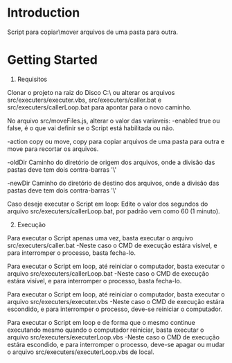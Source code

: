 # Introduction 
Script para copiar\mover arquivos de uma pasta para outra.

# Getting Started
1. Requisitos

Clonar o projeto na raiz do Disco C:\ ou alterar os arquivos src/executers/executer.vbs, src/executers/caller.bat e src/executers/callerLoop.bat para apontar para o novo caminho.

No arquivo src/moveFiles.js, alterar o valor das variaveis:
-enabled
true ou false, é o que vai definir se o Script está habilitada ou não.

-action
copy ou move, copy para copiar arquivos de uma pasta para outra e move para recortar os arquivos.

-oldDir
Caminho do diretório de origem dos arquivos, onde a divisão das pastas deve tem dois contra-barras '\\'

-newDir
Caminho do diretório de destino dos arquivos, onde a divisão das pastas deve tem dois contra-barras '\\'


Caso deseje executar o Script em loop:
Edite o valor dos segundos do arquivo src/executers/callerLoop.bat, por padrão vem como 60 (1 minuto).

2. Execução

Para executar o Script apenas uma vez, basta executar o arquivo src/executers/caller.bat
-Neste caso o CMD de execução estára visível, e para interromper o processo, basta fecha-lo.

Para executar o Script em loop, até reiniciar o computador, basta executar o arquivo src/executers/callerLoop.bat
-Neste caso o CMD de execução estára visível, e para interromper o processo, basta fecha-lo.

Para executar o Script em loop, até reiniciar o computador, basta executar o arquivo src/executers/executer.vbs
-Neste caso o CMD de execução estára escondido, e para interromper o processo, deve-se reiniciar o computador.

Para executar o Script em loop e de forma que o mesmo continue executando mesmo quando o computador reiniciar, basta executar o arquivo src/executers/executerLoop.vbs
-Neste caso o CMD de execução estára escondido, e para interromper o processo, deve-se apagar ou mudar o arquivo src/executers/executerLoop.vbs de local.

